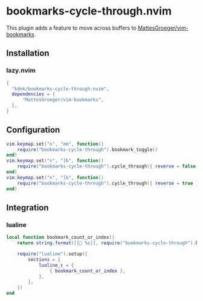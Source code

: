 # bookmarks-cycle-through.nvim

This plugin adds a feature to move across buffers to [MattesGroeger/vim-bookmarks](https://github.com/MattesGroeger/vim-bookmarks).

## Installation

### lazy.nvim

```lua
{
  "kdnk/bookmarks-cycle-through.nvim",
  dependencies = {
      "MattesGroeger/vim-bookmarks",
  },
}
```

## Configuration

```lua
vim.keymap.set("n", "mm", function()
    require("bookmarks-cycle-through").bookmark_toggle()
end)
vim.keymap.set("n", "]b", function()
    require("bookmarks-cycle-through").cycle_through({ reverse = false })
end)
vim.keymap.set("n", "[b", function()
    require("bookmarks-cycle-through").cycle_through({ reverse = true })
end)
```

## Integration

### lualine

```lua
local function bookmark_count_or_index()
    return string.format([[📘 %s]], require("bookmarks-cycle-through").bookmark_count_or_index())

    require("lualine").setup({
        sections = {
            lualine_c = {
                { bookmark_count_or_index },
            },
        },
    })
end
```
